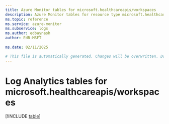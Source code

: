 ```yaml
---
title: Azure Monitor tables for microsoft.healthcareapis/workspaces
description: Azure Monitor tables for resource type microsoft.healthcareapis/workspaces
ms.topic: reference
ms.service: azure-monitor
ms.subservice: logs
ms.author: edbaynash
author: EdB-MSFT
   
ms.date: 02/11/2025

# This file is automatically generated. Changes will be overwritten. Do not change this file directly.
---
```


# Log Analytics tables for microsoft.healthcareapis/workspaces  

[!INCLUDE [table](~/reusable-content/ce-skilling/azure/includes/azure-monitor/reference/tables/microsoft-healthcareapis_workspaces-include.md)]


